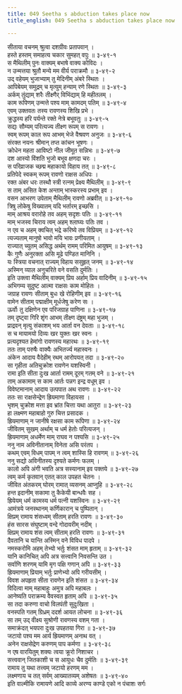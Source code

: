 ```yaml
---
title: 049 Seetha s abduction takes place now
title_english: 049 Seetha s abduction takes place now

---
```


<div class="audioEmbed"  caption="श्रीराम-हरिसीताराममूर्ति-घनपाठिभ्यां वचनम्" src="https://archive.org/download/Ramayana-recitation-Sriram-harisItArAmamUrti-Ghanapaati-v2/Kanda_3/Kanda_3_ARK-049-Sitaa_Apaharnam.mp3"></div>

सीताया वचनम् श्रुत्वा दशग्रीवः प्रतापवान् ।  
हस्ते हस्तम् समाहत्य चकार सुमहत् वपुः ॥ ३-४९-१  
स मैथिलीम् पुनः वाक्यम् बभाषे वाक्य कोविदः ।  
न उन्मत्तया श्रुतौ मन्ये मम वीर्य पराक्रमौ ॥ ३-४९-२  
उद् वहेयम् भुजाभ्याम् तु मेदिनीम् अंबरे स्थितः ।  
आपिबेयम् समुद्रम् च मृत्युम् हन्याम् रणे स्थितः ॥ ३-४९-३  
अर्कम् तुंद्याम् शरैः तीक्ष्णैर् विभिंद्याम् हि महीतलम् ।  
काम रूपिणम् उन्मत्ते पश्य माम् कामदम् पतिम् ॥ ३-४९-४  
एवम् उक्तवतः तस्य रावणस्य शिखि प्रभे ।  
क्रुद्धस्य हरि पर्यन्ते रक्ते नेत्रे बभूवतुः ॥ ३-४९-५  
सद्यः सौम्यम् परित्यज्य तीक्ष्ण रूपम् स रावणः ।  
स्वम् रूपम् काल रूप आभम् भेजे वैश्रवण अनुजः ॥ ३-४९-६  
संरक्त नयनः श्रीमान् तप्त कांचन भूषणः ।  
क्रोधेन महता आविष्टो नील जीमूत सन्निभः ॥ ३-४९-७  
दश आस्यो विंशति भुजो बभूव क्षणदा चरः ।  
स परिव्राजक च्छद्म महाकायो विहाय तत् ॥ ३-४९-८  
प्रतिपेदे स्वकम् रूपम् रावणो राक्षस अधिपः ।  
रक्त अंबर धरः तस्थौ स्त्री रत्नम् प्रेक्ष्य मैथिलीम् ॥ ३-४९-९  
स ताम् असित केश अन्ताम् भास्करस्य प्रभाम् इव ।  
वसन आभरण उपेताम् मैथिलीम् रावणो अब्रवीत् ॥ ३-४९-१०  
त्रिषु लोकेषु विख्यातम् यदि भर्तारम् इच्छसि ।  
माम् आश्रय वरारोहे तव अहम् सदृशः पतिः ॥ ३-४९-११  
माम् भजस्व चिराय त्वम् अहम् श्लाघ्यः पतिः तव ।  
न एव च अहम् क्वचित् भद्रे करिष्ये तव विप्रियम् ॥ ३-४९-१२  
त्यज्यताम् मानुषो भावो मयि भावः प्रणीयताम् ।  
राज्यात् च्युतम् असिद्ध अर्थम् रामम् परिमित आयुषम् ॥ ३-४९-१३  
कैः गुणैः अनुरक्ता असि मूढे पण्डित मानिनि ।  
यः स्त्रिया वचनात् राज्यम् विहाय ससुहृत् जनम् ॥ ३-४९-१४  
अस्मिन् व्याल अनुचरिते वने वसति दुर्मतिः ।  
इति उक्त्वा मैथिलीम् वाक्यम् प्रिय अर्हाम् प्रिय वादिनीम् ॥ ३-४९-१५  
अभिगम्य सुदुष्ट आत्मा राक्षसः काम मोहितः ।  
जग्राह रावणः सीताम् बुधः खे रोहिणीम् इव ॥ ३-४९-१६  
वामेन सीताम् पद्माक्षीम् मूर्धजेषु करेण सः ।  
ऊर्वोः तु दक्षिणेन एव परिजग्राह पाणिना ॥ ३-४९-१७  
तम् दृष्ट्वा गिरि शृंग आभम् तीक्ष्ण दंष्ट्रम् महा भुजम् ।  
प्राद्रवन् मृत्यु संकाशम् भय आर्ता वन देवताः ॥ ३-४९-१८  
स च मायामयो दिव्यः खर युक्तः खर स्वनः ।  
प्रत्यदृश्यत हेमांगो रावणस्य महारथः ॥ ३-४९-१९  
ततः ताम् परुषैः वाक्यैः अभितर्ज्य महास्वनः ।  
अंकेन आदाय वैदेहीम् रथम् आरोपयत् तदा ॥ ३-४९-२०  
सा गृहीता अतिचुक्रोश रावणेन यशस्विनी ।  
रामा इति सीता दुःख आर्ता रामम् दूरम् गतम् वने ॥ ३-४९-२१  
ताम् अकामाम् स काम आर्तः पन्नग इन्द्र वधूम् इव ।  
विवेष्टमानाम् आदाय उत्पपात अथ रावणः ॥ ३-४९-२२  
ततः सा राक्षसेन्द्रेण ह्रियमाणा विहायसा ।  
भृशम् चुक्रोश मत्ता इव भ्रांत चित्ता यथा आतुरा ॥ ३-४९-२३  
हा लक्ष्मण महाबाहो गुरु चित्त प्रसादक ।  
ह्रियमाणाम् न जानीषे रक्षसा काम रूपिणा ॥ ३-४९-२४  
जीवितम् सुखम् अर्थाम् च धर्म हेतोः परित्यजन् ।  
ह्रियमाणाम् अधर्मेण माम् राघव न पश्यसि ॥ ३-४९-२५  
ननु नाम अविनीतानाम् विनेता असि परंतप ।  
कथम् एवम् विधम् पापम् न त्वम् शास्सि हि रावणम् ॥ ३-४९-२६  
ननु सद्यो अविनीतस्य दृश्यते कर्मणः फलम् ।  
कालो अपि अंगी भवति अत्र सस्यानाम् इव पक्तये ॥ ३-४९-२७  
त्वम् कर्म कृतवान् एतत् काल उपहत चेतनः ।  
जीवित अंतकरम् घोरम् रामात् व्यसनम् आप्नुहि ॥ ३-४९-२८  
हन्त इदानीम् सकामा तु कैकेयी बान्धवैः सह ।  
ह्रियेयम् धर्म कामस्य धर्म पत्नी यशस्विनः ॥ ३-४९-२९  
आमंत्रये जनस्थानम् कर्णिकारान् च पुष्पितान् ।  
क्षिप्रम् रामाय शंसध्वम् सीताम् हरति रावणः ॥ ३-४९-३०  
हंस सारस संघुष्टाम् वन्दे गोदावरीम् नदीम् ।  
क्षिप्रम् रामाय शंस त्वम् सीताम् हरति रावणः ॥ ३-४९-३१  
दैवतानि च यान्ति अस्मिन् वने विविध पादपे ।  
नमस्करोमि अहम् तेभ्यो भर्तुः शंसत माम् हृताम् ॥ ३-४९-३२  
यानि कानिचित् अपि अत्र सत्त्वानि निवसन्ति उत ।  
सर्वाणि शरणम् यामि मृग पक्षि गणान् अपि ॥ ३-४९-३३  
ह्रियमाणाम् प्रियाम् भर्तुः प्राणेभ्यो अपि गरीयसीम् ।  
विवश अपहृता सीता रावणेन इति शंसत ॥ ३-४९-३४  
विदित्वा माम् महाबाहुः अमुत्र अपि महाबलः ।  
आनेष्यति पराक्रम्य वैवस्वत हृताम् अपि ॥ ३-४९-३५  
सा तदा करुणा वाचो विलपंती सुदुःखिता ।  
वनस्पति गतम् ग्रिध्रम् ददर्श आयत लोचना ॥ ३-४९-३६  
सा तम् उद् वीक्ष्य सुश्रोणी रावणस्य वशम् गता ।  
समाक्रंदत् भयपरा दुःख उपहतया गिरा ॥ ३-४९-३७  
जटायो पश्य मम आर्य ह्रियमाणम् अनाथ वत् ।  
अनेन राक्षसेद्रेण करुणम् पाप कर्मणा ॥ ३-४९-३८  
न एष वारयितुम् शक्यः त्वया क्रूरो निशाचर ।  
सत्त्ववान् जितकाशी च स आयुधः चैव दुर्मतिः ॥ ३-४९-३९  
रामाय तु यथा तत्त्वम् जटायो हरणम् मम ।  
लक्ष्मणाय च तत् सर्वम् आख्यातव्यम् अशेषतः ॥ ३-४९-४०  
इति वाल्मीकि रामायणे आदि काव्ये अरण्य काण्डे एको न पंचाशः सर्गः